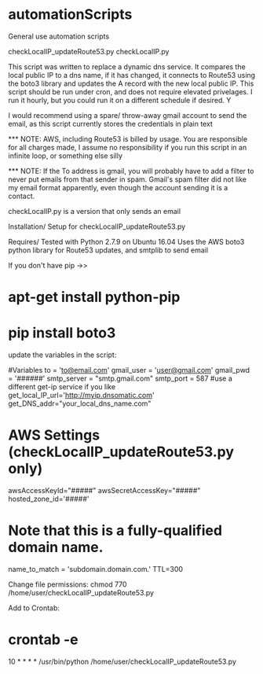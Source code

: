 # automationScripts
General use automation scripts

checkLocalIP_updateRoute53.py
checkLocalIP.py

This script was written to replace a dynamic dns service. It compares the local public IP to a dns name, if it has changed, it connects to Route53 using the boto3 library and updates the A record with the new local public IP. This script should be run under cron, and does not require elevated privelages. I run it hourly, but you could run it on a different schedule if desired. Y

I would recommend using a spare/ throw-away gmail account to send the email, as this script currently stores the credentials in plain text

*** NOTE: AWS, including Route53 is billed by usage. You are responsible for all charges made, I assume no responsibility if you run this script in an infinite loop, or something else silly

*** NOTE: If the To address is gmail, you will probably have to add a filter to never put emails from that sender in spam. Gmail's spam filter did not like my email format apparently, even though the account sending it is a contact.

checkLocalIP.py is a version that only sends an email

Installation/ Setup for checkLocalIP_updateRoute53.py

Requires/ Tested with Python  2.7.9 on Ubuntu 16.04
Uses the AWS boto3 python library for Route53 updates, and smtplib to send email

If you don't have pip ->>
# apt-get install python-pip

# pip install boto3

update the variables in the script:

#Variables
to = 'to@email.com'
gmail_user = 'user@gmail.com'
gmail_pwd = '######'
smtp_server = "smtp.gmail.com"
smtp_port = 587
#use a different get-ip service if you like
get_local_IP_url='http://myip.dnsomatic.com'
get_DNS_addr="your_local_dns_name.com"

# AWS Settings (checkLocalIP_updateRoute53.py only)
awsAccessKeyId="#####"
awsSecretAccessKey="#####"
hosted_zone_id='#####'
# Note that this is a fully-qualified domain name.
name_to_match = 'subdomain.domain.com.'
TTL=300

Change file permissions:
chmod 770 /home/user/checkLocalIP_updateRoute53.py

Add to Crontab:
# crontab -e

10 * * * * /usr/bin/python /home/user/checkLocalIP_updateRoute53.py
